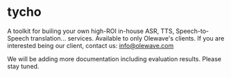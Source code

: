 # tycho
A toolkit for builing your own high-ROI in-house ASR, TTS, Speech-to-Speech translation... services. Available to only Olewave's clients. 
If you are interested being our client, contact us: info@olewave.com

We will be adding more documentation including evaluation results. Please stay tuned.

